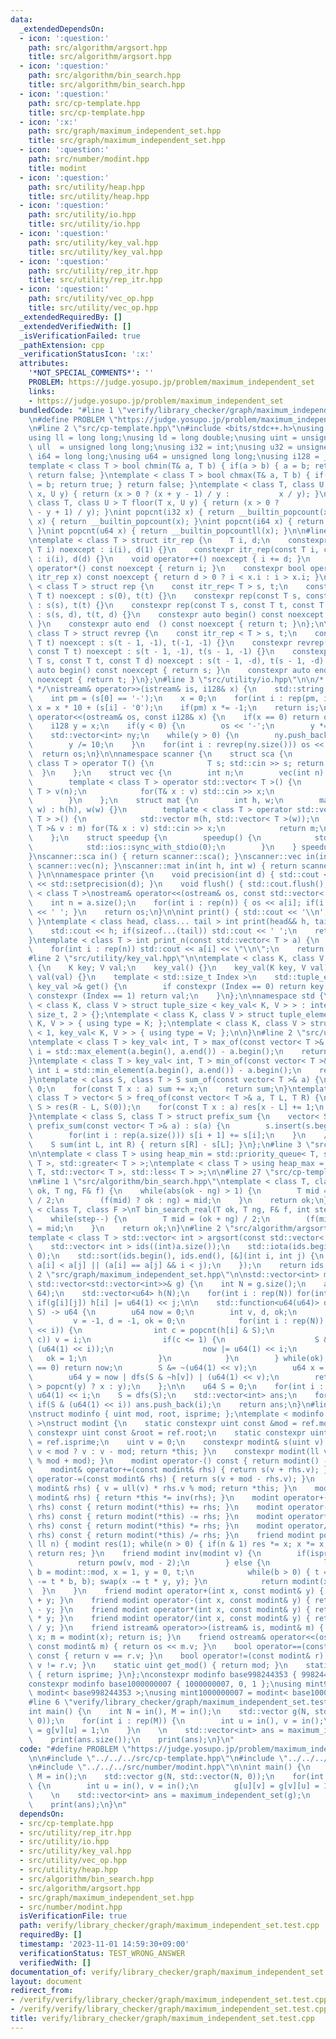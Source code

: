 ```yaml
---
data:
  _extendedDependsOn:
  - icon: ':question:'
    path: src/algorithm/argsort.hpp
    title: src/algorithm/argsort.hpp
  - icon: ':question:'
    path: src/algorithm/bin_search.hpp
    title: src/algorithm/bin_search.hpp
  - icon: ':question:'
    path: src/cp-template.hpp
    title: src/cp-template.hpp
  - icon: ':x:'
    path: src/graph/maximum_independent_set.hpp
    title: src/graph/maximum_independent_set.hpp
  - icon: ':question:'
    path: src/number/modint.hpp
    title: modint
  - icon: ':question:'
    path: src/utility/heap.hpp
    title: src/utility/heap.hpp
  - icon: ':question:'
    path: src/utility/io.hpp
    title: src/utility/io.hpp
  - icon: ':question:'
    path: src/utility/key_val.hpp
    title: src/utility/key_val.hpp
  - icon: ':question:'
    path: src/utility/rep_itr.hpp
    title: src/utility/rep_itr.hpp
  - icon: ':question:'
    path: src/utility/vec_op.hpp
    title: src/utility/vec_op.hpp
  _extendedRequiredBy: []
  _extendedVerifiedWith: []
  _isVerificationFailed: true
  _pathExtension: cpp
  _verificationStatusIcon: ':x:'
  attributes:
    '*NOT_SPECIAL_COMMENTS*': ''
    PROBLEM: https://judge.yosupo.jp/problem/maximum_independent_set
    links:
    - https://judge.yosupo.jp/problem/maximum_independent_set
  bundledCode: "#line 1 \"verify/library_checker/graph/maximum_independent_set.test.cpp\"\
    \n#define PROBLEM \"https://judge.yosupo.jp/problem/maximum_independent_set\"\n\
    \n#line 2 \"src/cp-template.hpp\"\n#include <bits/stdc++.h>\nusing namespace std;\n\
    using ll = long long;\nusing ld = long double;\nusing uint = unsigned int;\nusing\
    \ ull  = unsigned long long;\nusing i32 = int;\nusing u32 = unsigned int;\nusing\
    \ i64 = long long;\nusing u64 = unsigned long long;\nusing i128 = __int128_t;\n\
    template < class T > bool chmin(T& a, T b) { if(a > b) { a = b; return true; }\
    \ return false; }\ntemplate < class T > bool chmax(T& a, T b) { if(a < b) { a\
    \ = b; return true; } return false; }\ntemplate < class T, class U > T ceil (T\
    \ x, U y) { return (x > 0 ? (x + y - 1) / y :           x / y); }\ntemplate <\
    \ class T, class U > T floor(T x, U y) { return (x > 0 ?           x / y : (x\
    \ - y + 1) / y); }\nint popcnt(i32 x) { return __builtin_popcount(x); }\nint popcnt(u32\
    \ x) { return __builtin_popcount(x); }\nint popcnt(i64 x) { return __builtin_popcountll(x);\
    \ }\nint popcnt(u64 x) { return __builtin_popcountll(x); }\n\n#line 2 \"src/utility/rep_itr.hpp\"\
    \ntemplate < class T > struct itr_rep {\n    T i, d;\n    constexpr itr_rep(const\
    \ T i) noexcept : i(i), d(1) {}\n    constexpr itr_rep(const T i, const T d) noexcept\
    \ : i(i), d(d) {}\n    void operator++() noexcept { i += d; }\n    constexpr int\
    \ operator*() const noexcept { return i; }\n    constexpr bool operator!=(const\
    \ itr_rep x) const noexcept { return d > 0 ? i < x.i : i > x.i; }\n};\n\ntemplate\
    \ < class T > struct rep {\n    const itr_rep< T > s, t;\n    constexpr rep(const\
    \ T t) noexcept : s(0), t(t) {}\n    constexpr rep(const T s, const T t) noexcept\
    \ : s(s), t(t) {}\n    constexpr rep(const T s, const T t, const T d) noexcept\
    \ : s(s, d), t(t, d) {}\n    constexpr auto begin() const noexcept { return s;\
    \ }\n    constexpr auto end  () const noexcept { return t; }\n};\n\ntemplate <\
    \ class T > struct revrep {\n    const itr_rep < T > s, t;\n    constexpr revrep(const\
    \ T t) noexcept : s(t - 1, -1), t(-1, -1) {}\n    constexpr revrep(const T s,\
    \ const T t) noexcept : s(t - 1, -1), t(s - 1, -1) {}\n    constexpr revrep(const\
    \ T s, const T t, const T d) noexcept : s(t - 1, -d), t(s - 1, -d) {}\n    constexpr\
    \ auto begin() const noexcept { return s; }\n    constexpr auto end  () const\
    \ noexcept { return t; }\n};\n#line 3 \"src/utility/io.hpp\"\n\n/* 128bit integer\
    \ */\nistream& operator>>(istream& is, i128& x) {\n    std::string s; is >> s;\n\
    \    int pm = (s[0] == '-');\n    x = 0;\n    for(int i : rep(pm, int(s.size())))\
    \ x = x * 10 + (s[i] - '0');\n    if(pm) x *= -1;\n    return is;\n}\nostream&\
    \ operator<<(ostream& os, const i128& x) {\n    if(x == 0) return os << '0';\n\
    \    i128 y = x;\n    if(y < 0) {\n        os << '-';\n        y *= -1;\n    }\n\
    \    std::vector<int> ny;\n    while(y > 0) {\n        ny.push_back(y % 10);\n\
    \        y /= 10;\n    }\n    for(int i : revrep(ny.size())) os << ny[i];\n  \
    \  return os;\n}\n\nnamespace scanner {\n    struct sca {\n        template <\
    \ class T > operator T() {\n            T s; std::cin >> s; return s;\n      \
    \  }\n    };\n    struct vec {\n        int n;\n        vec(int n) : n(n) {}\n\
    \        template < class T > operator std::vector< T >() {\n            std::vector<\
    \ T > v(n);\n            for(T& x : v) std::cin >> x;\n            return v;\n\
    \        }\n    };\n    struct mat {\n        int h, w;\n        mat(int h, int\
    \ w) : h(h), w(w) {}\n        template < class T > operator std::vector< std::vector<\
    \ T > >() {\n            std::vector m(h, std::vector< T >(w));\n            for(std::vector<\
    \ T >& v : m) for(T& x : v) std::cin >> x;\n            return m;\n        }\n\
    \    };\n    struct speedup {\n        speedup() {\n            std::cin.tie(0);\n\
    \            std::ios::sync_with_stdio(0);\n        }\n    } speedup_instance;\n\
    }\nscanner::sca in() { return scanner::sca(); }\nscanner::vec in(int n) { return\
    \ scanner::vec(n); }\nscanner::mat in(int h, int w) { return scanner::mat(h, w);\
    \ }\n\nnamespace printer {\n    void precision(int d) { std::cout << std::fixed\
    \ << std::setprecision(d); }\n    void flush() { std::cout.flush(); }\n}\n\ntemplate\
    \ < class T >\nostream& operator<<(ostream& os, const std::vector< T > a) {\n\
    \    int n = a.size();\n    for(int i : rep(n)) { os << a[i]; if(i != n - 1) os\
    \ << ' '; }\n    return os;\n}\n\nint print() { std::cout << '\\n'; return 0;\
    \ }\ntemplate < class head, class... tail > int print(head&& h, tail&&... t) {\n\
    \    std::cout << h; if(sizeof...(tail)) std::cout << ' ';\n    return print(std::forward<tail>(t)...);\n\
    }\ntemplate < class T > int print_n(const std::vector< T > a) {\n    int n = a.size();\n\
    \    for(int i : rep(n)) std::cout << a[i] << \"\\n\";\n    return 0;\n}\n\n\n\
    #line 2 \"src/utility/key_val.hpp\"\n\ntemplate < class K, class V >\nstruct key_val\
    \ {\n    K key; V val;\n    key_val() {}\n    key_val(K key, V val) : key(key),\
    \ val(val) {}\n    template < std::size_t Index >\n    std::tuple_element_t< Index,\
    \ key_val >& get() {\n        if constexpr (Index == 0) return key;\n        if\
    \ constexpr (Index == 1) return val;\n    }\n};\n\nnamespace std {\n\ntemplate\
    \ < class K, class V > struct tuple_size < key_val< K, V > > : integral_constant<\
    \ size_t, 2 > {};\ntemplate < class K, class V > struct tuple_element < 0, key_val<\
    \ K, V > > { using type = K; };\ntemplate < class K, class V > struct tuple_element\
    \ < 1, key_val< K, V > > { using type = V; };\n\n}\n#line 2 \"src/utility/vec_op.hpp\"\
    \ntemplate < class T > key_val< int, T > max_of(const vector< T >& a) {\n    int\
    \ i = std::max_element(a.begin(), a.end()) - a.begin();\n    return {i, a[i]};\n\
    }\ntemplate < class T > key_val< int, T > min_of(const vector< T >& a) {\n   \
    \ int i = std::min_element(a.begin(), a.end()) - a.begin();\n    return {i, a[i]};\n\
    }\ntemplate < class S, class T > S sum_of(const vector< T >& a) {\n    S sum =\
    \ 0;\n    for(const T x : a) sum += x;\n    return sum;\n}\ntemplate < class S,\
    \ class T > vector< S > freq_of(const vector< T >& a, T L, T R) {\n    vector<\
    \ S > res(R - L, S(0));\n    for(const T x : a) res[x - L] += 1;\n    return res;\n\
    }\ntemplate < class S, class T > struct prefix_sum {\n    vector< S > s;\n   \
    \ prefix_sum(const vector< T >& a) : s(a) {\n        s.insert(s.begin(), S(0));\n\
    \        for(int i : rep(a.size())) s[i + 1] += s[i];\n    }\n    // [L, R)\n\
    \    S sum(int L, int R) { return s[R] - s[L]; }\n};\n#line 3 \"src/utility/heap.hpp\"\
    \n\ntemplate < class T > using heap_min = std::priority_queue< T, std::vector<\
    \ T >, std::greater< T > >;\ntemplate < class T > using heap_max = std::priority_queue<\
    \ T, std::vector< T >, std::less< T > >;\n\n#line 27 \"src/cp-template.hpp\"\n\
    \n#line 1 \"src/algorithm/bin_search.hpp\"\ntemplate < class T, class F >\nT bin_search(T\
    \ ok, T ng, F& f) {\n    while(abs(ok - ng) > 1) {\n        T mid = (ok + ng)\
    \ / 2;\n        (f(mid) ? ok : ng) = mid;\n    }\n    return ok;\n}\n\ntemplate\
    \ < class T, class F >\nT bin_search_real(T ok, T ng, F& f, int step = 80) {\n\
    \    while(step--) {\n        T mid = (ok + ng) / 2;\n        (f(mid) ? ok : ng)\
    \ = mid;\n    }\n    return ok;\n}\n#line 2 \"src/algorithm/argsort.hpp\"\n\n\
    template < class T > std::vector< int > argsort(const std::vector< T > &a) {\n\
    \    std::vector< int > ids((int)a.size());\n    std::iota(ids.begin(), ids.end(),\
    \ 0);\n    std::sort(ids.begin(), ids.end(), [&](int i, int j) {\n        return\
    \ a[i] < a[j] || (a[i] == a[j] && i < j);\n    });\n    return ids;\n}\n#line\
    \ 2 \"src/graph/maximum_independent_set.hpp\"\n\nstd::vector<int> maximum_independent_set(const\
    \ std::vector<std::vector<int>>& g) {\n    int N = g.size();\n    assert(N <=\
    \ 64);\n    std::vector<u64> h(N);\n    for(int i : rep(N)) for(int j : rep(N))\
    \ if(g[i][j]) h[i] |= u64(1) << j;\n\n    std::function<u64(u64)> dfs = [&](u64\
    \ S) -> u64 {\n        u64 now = 0;\n        int v, d, ok;\n        do {\n   \
    \         v = -1, d = -1, ok = 0;\n            for(int i : rep(N)) if(S & (u64(1)\
    \ << i)) {\n                int c = popcnt(h[i] & S);\n                if(chmax(d,\
    \ c)) v = i;\n                if(c <= 1) {\n                    S &= ~(h[i] |\
    \ (u64(1) << i));\n                    now |= u64(1) << i;\n                 \
    \   ok = 1;\n                }\n            }\n        } while(ok);\n        if(S\
    \ == 0) return now;\n        S &= ~(u64(1) << v);\n        u64 x = now | dfs(S);\n\
    \        u64 y = now | dfs(S & ~h[v]) | (u64(1) << v);\n        return (popcnt(x)\
    \ > popcnt(y) ? x : y);\n    };\n\n    u64 S = 0;\n    for(int i : rep(N)) S |=\
    \ u64(1) << i;\n    S = dfs(S);\n    std::vector<int> ans;\n    for(int i : rep(N))\
    \ if(S & (u64(1) << i)) ans.push_back(i);\n    return ans;\n}\n#line 2 \"src/number/modint.hpp\"\
    \nstruct modinfo { uint mod, root, isprime; };\ntemplate < modinfo const &ref\
    \ >\nstruct modint {\n    static constexpr uint const &mod = ref.mod;\n    static\
    \ constexpr uint const &root = ref.root;\n    static constexpr uint const &isprime\
    \ = ref.isprime;\n    uint v = 0;\n    constexpr modint& s(uint v) { this->v =\
    \ v < mod ? v : v - mod; return *this; }\n    constexpr modint(ll v = 0) { s(v\
    \ % mod + mod); }\n    modint operator-() const { return modint() - *this; }\n\
    \    modint& operator+=(const modint& rhs) { return s(v + rhs.v); }\n    modint&\
    \ operator-=(const modint& rhs) { return s(v + mod - rhs.v); }\n    modint& operator*=(const\
    \ modint& rhs) { v = ull(v) * rhs.v % mod; return *this; }\n    modint& operator/=(const\
    \ modint& rhs) { return *this *= inv(rhs); }\n    modint operator+(const modint&\
    \ rhs) const { return modint(*this) += rhs; }\n    modint operator-(const modint&\
    \ rhs) const { return modint(*this) -= rhs; }\n    modint operator*(const modint&\
    \ rhs) const { return modint(*this) *= rhs; }\n    modint operator/(const modint&\
    \ rhs) const { return modint(*this) /= rhs; }\n    friend modint pow(modint x,\
    \ ll n) { modint res(1); while(n > 0) { if(n & 1) res *= x; x *= x; n >>= 1; }\
    \ return res; }\n    friend modint inv(modint v) {\n        if(isprime) {\n  \
    \          return pow(v, mod - 2);\n        } else {\n            ll a = v.v,\
    \ b = modint::mod, x = 1, y = 0, t;\n            while(b > 0) { t = a / b; swap(a\
    \ -= t * b, b); swap(x -= t * y, y); }\n            return modint(x);\n      \
    \  }\n    }\n    friend modint operator+(int x, const modint& y) { return modint(x)\
    \ + y; }\n    friend modint operator-(int x, const modint& y) { return modint(x)\
    \ - y; }\n    friend modint operator*(int x, const modint& y) { return modint(x)\
    \ * y; }\n    friend modint operator/(int x, const modint& y) { return modint(x)\
    \ / y; }\n    friend istream& operator>>(istream& is, modint& m) { ll x; is >>\
    \ x; m = modint(x); return is; }\n    friend ostream& operator<<(ostream& os,\
    \ const modint& m) { return os << m.v; }\n    bool operator==(const modint& r)\
    \ const { return v == r.v; }\n    bool operator!=(const modint& r) const { return\
    \ v != r.v; }\n    static uint get_mod() { return mod; }\n    static int is_prime()\
    \ { return isprime; }\n};\nconstexpr modinfo base998244353 { 998244353, 3, 1 };\n\
    constexpr modinfo base1000000007 { 1000000007, 0, 1 };\nusing mint998244353 =\
    \ modint< base998244353 >;\nusing mint1000000007 = modint< base1000000007 >;\n\
    #line 6 \"verify/library_checker/graph/maximum_independent_set.test.cpp\"\n\n\
    int main() {\n    int N = in(), M = in();\n    std::vector g(N, std::vector(N,\
    \ 0));\n    for(int i : rep(M)) {\n        int u = in(), v = in();\n        g[u][v]\
    \ = g[v][u] = 1;\n    }\n    \n    std::vector<int> ans = maximum_independent_set(g);\n\
    \    print(ans.size());\n    print(ans);\n}\n"
  code: "#define PROBLEM \"https://judge.yosupo.jp/problem/maximum_independent_set\"\
    \n\n#include \"../../../src/cp-template.hpp\"\n#include \"../../../src/graph/maximum_independent_set.hpp\"\
    \n#include \"../../../src/number/modint.hpp\"\n\nint main() {\n    int N = in(),\
    \ M = in();\n    std::vector g(N, std::vector(N, 0));\n    for(int i : rep(M))\
    \ {\n        int u = in(), v = in();\n        g[u][v] = g[v][u] = 1;\n    }\n\
    \    \n    std::vector<int> ans = maximum_independent_set(g);\n    print(ans.size());\n\
    \    print(ans);\n}\n"
  dependsOn:
  - src/cp-template.hpp
  - src/utility/rep_itr.hpp
  - src/utility/io.hpp
  - src/utility/key_val.hpp
  - src/utility/vec_op.hpp
  - src/utility/heap.hpp
  - src/algorithm/bin_search.hpp
  - src/algorithm/argsort.hpp
  - src/graph/maximum_independent_set.hpp
  - src/number/modint.hpp
  isVerificationFile: true
  path: verify/library_checker/graph/maximum_independent_set.test.cpp
  requiredBy: []
  timestamp: '2023-11-01 14:59:30+09:00'
  verificationStatus: TEST_WRONG_ANSWER
  verifiedWith: []
documentation_of: verify/library_checker/graph/maximum_independent_set.test.cpp
layout: document
redirect_from:
- /verify/verify/library_checker/graph/maximum_independent_set.test.cpp
- /verify/verify/library_checker/graph/maximum_independent_set.test.cpp.html
title: verify/library_checker/graph/maximum_independent_set.test.cpp
---
```

